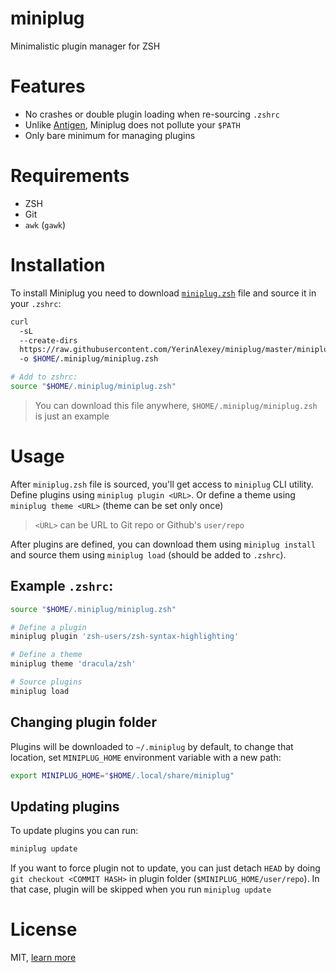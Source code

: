 # miniplug
Minimalistic plugin manager for ZSH

# Features
- No crashes or double plugin loading when re-sourcing `.zshrc`
- Unlike [Antigen](https://github.com/zsh-users/antigen), Miniplug does not pollute your `$PATH`
- Only bare minimum for managing plugins

# Requirements
- ZSH
- Git
- `awk` (`gawk`)

# Installation
To install Miniplug you need to download [`miniplug.zsh`](./miniplug.zsh) file and source it in your `.zshrc`:
```sh
curl 
  -sL
  --create-dirs
  https://raw.githubusercontent.com/YerinAlexey/miniplug/master/miniplug.zsh
  -o $HOME/.miniplug/miniplug.zsh

# Add to zshrc:
source "$HOME/.miniplug/miniplug.zsh"
```
> You can download this file anywhere, `$HOME/.miniplug/miniplug.zsh` is just an example

# Usage
After `miniplug.zsh` file is sourced, you'll get access to `miniplug` CLI
utility. Define plugins using `miniplug plugin <URL>`. Or define a theme using
`miniplug theme <URL>` (theme can be set only once)
> `<URL>` can be URL to Git repo or Github's `user/repo`

After plugins are defined, you can download them using `miniplug install` and
source them using `miniplug load` (should be added to `.zshrc`). 

## Example `.zshrc`:
```sh
source "$HOME/.miniplug/miniplug.zsh"

# Define a plugin
miniplug plugin 'zsh-users/zsh-syntax-highlighting'

# Define a theme
miniplug theme 'dracula/zsh'

# Source plugins
miniplug load
```

## Changing plugin folder
Plugins will be downloaded to `~/.miniplug` by default, to change that
location, set `MINIPLUG_HOME` environment variable with a new path:
```sh
export MINIPLUG_HOME="$HOME/.local/share/miniplug"
```

## Updating plugins
To update plugins you can run:
```sh
miniplug update
```

If you want to force plugin not to update, you can just detach `HEAD` by doing
`git checkout <COMMIT HASH>` in plugin folder (`$MINIPLUG_HOME/user/repo`). In
that case, plugin will be skipped when you run `miniplug update`

# License
MIT, [learn more](./LICENSE)
